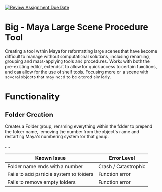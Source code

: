 [![Review Assignment Due Date](https://classroom.github.com/assets/deadline-readme-button-22041afd0340ce965d47ae6ef1cefeee28c7c493a6346c4f15d667ab976d596c.svg)](https://classroom.github.com/a/Tn7g_Mhz)

# Big - Maya Large Scene Procedure Tool

Creating a tool within Maya for reformatting large scenes that have become difficult to manage without computational solutions, including renaming, grouping and mass-applying tools and procedures. Works with both the pre-existing editor, extends it to allow for quick access to certain functions, and can allow for the use of shelf tools. Focusing more on a scene with several objects that may need to be altered similarly.

# Functionality

## Folder Creation

Creates a Folder group, renaming everything within the folder to prepend the folder name, removing the number from the object's name and restarting Maya's numbering system for that group.

....


|**Known Issue**|**Error Level**|
|---------|---------------|
|Folder name ends with a number|Crash / Catastrophic|
|Fails to add particle system to folders|Function error|
|Fails to remove empty folders|Function error|


